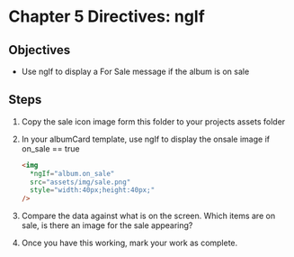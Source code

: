 # Chapter 5 Directives: ngIf

## Objectives

- Use ngIf to display a For Sale message if the album is on sale

## Steps

1. Copy the sale icon image form this folder to your projects assets folder

2. In your albumCard template, use ngIf to display the onsale image if on_sale == true

   ```html
   <img
     *ngIf="album.on_sale"
     src="assets/img/sale.png"
     style="width:40px;height:40px;"
   />
   ```

3. Compare the data against what is on the screen. Which items are on sale, is there an image for the sale appearing?

4. Once you have this working, mark your work as complete.
